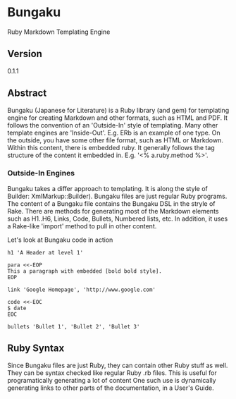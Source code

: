 # Bungaku

Ruby Markdown Templating Engine

## Version

0.1.1

## Abstract

Bungaku (Japanese for Literature) is a Ruby library (and gem) for templating
engine for creating Markdown and other formats, such as HTML and PDF.
It follows the convention of an 'Outside-In' style of templating. Many other
template engines are 'Inside-Out'. E.g. ERb is an example of one type.
On the outside, you have some other file format, such as HTML or Markdown. Within this content,
there is embedded ruby. It generally follows the tag structure of the
content it embedded in. E.g. '<% a.ruby.method %>'.


### Outside-In Engines

Bungaku takes a differ approach to templating. It is along the style of Builder:
XmlMarkup::Builder).
Bungaku files are just regular Ruby programs. The content of a Bungaku file
contains the Bungaku DSL in the stryle of Rake. There are methods for generating
most of the Markdown elements such as H1..H6, Links, Code, Bullets, Numbered lists, etc.
In addition, it uses a Rake-like 'import' method to pull in other
content.


Let's look at Bungaku code in action

```
h1 'A Header at level 1'

para <<-EOP
This a paragraph with embedded [bold bold style].
EOP

link 'Google Homepage', 'http://www.google.com'

code <<-EOC
$ date
EOC

bullets 'Bullet 1', 'Bullet 2', 'Bullet 3'

```

## Ruby Syntax

Since Bungaku files are just Ruby, they can contain 
other Ruby stuff as well. They can be syntax checked like regular Ruby .rb files.
This is useful for programatically generating a lot of content
One such use is dynamically generating links to other parts
of the documentation, in a User's  Guide.


